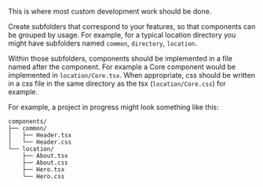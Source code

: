 This is where most custom development work should be done.

Create subfolders that correspond to your features, so that components can be grouped by usage. For example, for a typical location directory you might have subfolders named `common`, `directory`, `location`.

Within those subfolders, components should be implemented in a file named after the component. For example a Core component would be implemented in `location/Core.tsx`. When appropriate, css should be written in a css file in the same directory as the tsx (`location/Core.css`) for example.

For example, a project in progress might look something like this:

```
components/
├── common/
│   ├── Header.tsx
│   └── Header.css
└── location/
    ├── About.tsx
    ├── About.css
    ├── Hero.tsx
    └── Hero.css
```